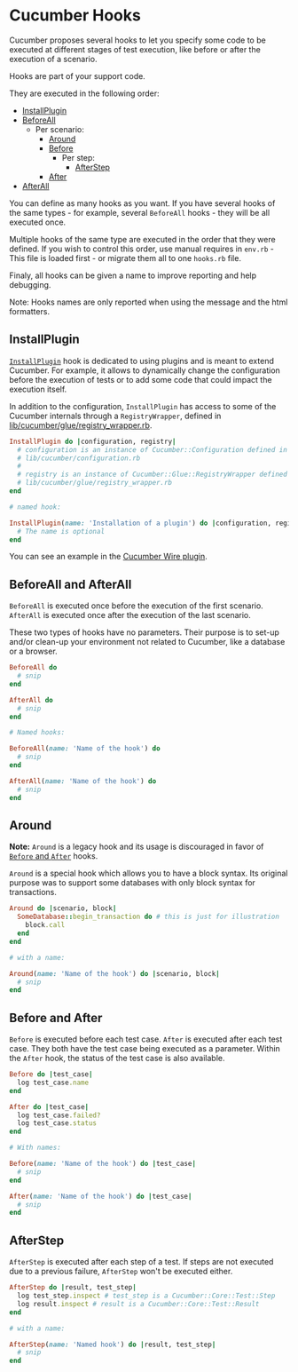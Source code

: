 # Cucumber Hooks

Cucumber proposes several hooks to let you specify some code to be executed at
different stages of test execution, like before or after the execution of a
scenario.

Hooks are part of your support code.

They are executed in the following order:

- [InstallPlugin](#installplugin)
- [BeforeAll](#beforeall-and-afterall)
  - Per scenario:
    - [Around](#around)
    - [Before](#before-and-after)
      - Per step:
        - [AfterStep](#afterstep)
    - [After](#before-and-after)
- [AfterAll](#beforeall-and-afterall)

You can define as many hooks as you want. If you have several hooks of the same
types - for example, several `BeforeAll` hooks - they will be all executed once.

Multiple hooks of the same type are executed in the order that they were defined.
If you wish to control this order, use manual requires in `env.rb` - This file is
loaded first - or migrate them all to one `hooks.rb` file.

Finaly, all hooks can be given a name to improve reporting and help debugging.

Note: Hooks names are only reported when using the message and the html formatters.

## InstallPlugin

[`InstallPlugin`](#installplugin) hook is dedicated to using plugins and is meant to
extend Cucumber. For example, it allows to dynamically change the configuration
before the execution of tests or to add some code that could impact the execution itself.

In addition to the configuration, `InstallPlugin` has access to some of the Cucumber
internals through a `RegistryWrapper`, defined in
[lib/cucumber/glue/registry_wrapper.rb](../../../../lib/cucumber/glue/registry_wrapper.rb).

```ruby
InstallPlugin do |configuration, registry|
  # configuration is an instance of Cucumber::Configuration defined in
  # lib/cucumber/configuration.rb
  #
  # registry is an instance of Cucumber::Glue::RegistryWrapper defined in
  # lib/cucumber/glue/registry_wrapper.rb
end

# named hook:

InstallPlugin(name: 'Installation of a plugin') do |configuration, registry|
  # The name is optional
end
```

You can see an example in the [Cucumber Wire plugin](https://github.com/cucumber/cucumber-ruby-wire).

## BeforeAll and AfterAll

`BeforeAll` is executed once before the execution of the first scenario. `AfterAll`
is executed once after the execution of the last scenario.

These two types of hooks have no parameters. Their purpose is to set-up and/or clean-up
your environment not related to Cucumber, like a database or a browser.

```ruby
BeforeAll do
  # snip
end

AfterAll do
  # snip
end

# Named hooks:

BeforeAll(name: 'Name of the hook') do
  # snip
end

AfterAll(name: 'Name of the hook') do
  # snip
end
```

## Around

**Note:** `Around` is a legacy hook and its usage is discouraged in favor of
[`Before` and `After`](#before-and-after) hooks.

`Around` is a special hook which allows you to have a block syntax. Its original
purpose was to support some databases with only block syntax for transactions.

```ruby
Around do |scenario, block|
  SomeDatabase::begin_transaction do # this is just for illustration
    block.call
  end
end

# with a name:

Around(name: 'Name of the hook') do |scenario, block|
  # snip
end
```

## Before and After

`Before` is executed before each test case. `After` is executed after each test case.
They both have the test case being executed as a parameter. Within the `After` hook,
the status of the test case is also available.

```ruby
Before do |test_case|
  log test_case.name
end

After do |test_case|
  log test_case.failed?
  log test_case.status
end

# With names:

Before(name: 'Name of the hook') do |test_case|
  # snip
end

After(name: 'Name of the hook') do |test_case|
  # snip
end
```

## AfterStep

`AfterStep` is executed after each step of a test. If steps are not executed due
to a previous failure, `AfterStep` won't be executed either.

```ruby
AfterStep do |result, test_step|
  log test_step.inspect # test_step is a Cucumber::Core::Test::Step
  log result.inspect # result is a Cucumber::Core::Test::Result
end

# with a name:

AfterStep(name: 'Named hook') do |result, test_step|
  # snip
end
```
